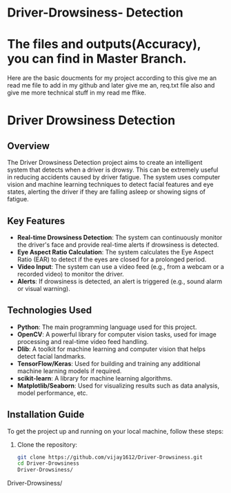 # Driver-Drowsiness- Detection
# The files and outputs(Accuracy), you can find in Master Branch.
Here are the basic doucments for my project according to this give me an read me file to add in my github and later give me an, 
req.txt file also and give me more technical stuff in my read me ffike.
# Driver Drowsiness Detection

## Overview
The Driver Drowsiness Detection project aims to create an intelligent system that detects when a driver is drowsy. This can be extremely useful in reducing accidents caused by driver fatigue. The system uses computer vision and machine learning techniques to detect facial features and eye states, alerting the driver if they are falling asleep or showing signs of fatigue.

## Key Features
- **Real-time Drowsiness Detection**: The system can continuously monitor the driver's face and provide real-time alerts if drowsiness is detected.
- **Eye Aspect Ratio Calculation**: The system calculates the Eye Aspect Ratio (EAR) to detect if the eyes are closed for a prolonged period.
- **Video Input**: The system can use a video feed (e.g., from a webcam or a recorded video) to monitor the driver.
- **Alerts**: If drowsiness is detected, an alert is triggered (e.g., sound alarm or visual warning).

## Technologies Used
- **Python**: The main programming language used for this project.
- **OpenCV**: A powerful library for computer vision tasks, used for image processing and real-time video feed handling.
- **Dlib**: A toolkit for machine learning and computer vision that helps detect facial landmarks.
- **TensorFlow/Keras**: Used for building and training any additional machine learning models if required.
- **scikit-learn**: A library for machine learning algorithms.
- **Matplotlib/Seaborn**: Used for visualizing results such as data analysis, model performance, etc.

## Installation Guide

To get the project up and running on your local machine, follow these steps:

1. Clone the repository:
   ```bash
   git clone https://github.com/vijay1612/Driver-Drowsiness.git
   cd Driver-Drowsiness
   Driver-Drowsiness/
Driver-Drowsiness/
